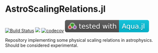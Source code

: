 # AstroScalingRelations.jl

[![Build Status](https://github.com/cgarling/AstroScalingRelations.jl/workflows/CI/badge.svg)](https://github.com/cgarling/AstroScalingRelations.jl/actions)
[![](https://img.shields.io/badge/docs-dev-blue.svg)](https://cgarling.github.io/AstroScalingRelations.jl/dev/)
[![codecov](https://codecov.io/gh/cgarling/AstroScalingRelations.jl/branch/main/graph/badge.svg?token=Z61LUVLCOQ)](https://codecov.io/gh/cgarling/AstroScalingRelations.jl)
[![Aqua QA](https://raw.githubusercontent.com/JuliaTesting/Aqua.jl/master/badge.svg)](https://github.com/JuliaTesting/Aqua.jl)
<!-- [![](https://img.shields.io/badge/docs-stable-blue.svg)](https://cgarling.github.io/AstroScalingRelations.jl/stable/) -->

Repository implementing some physical scaling relations in astrophysics. Should be considered experimental.
